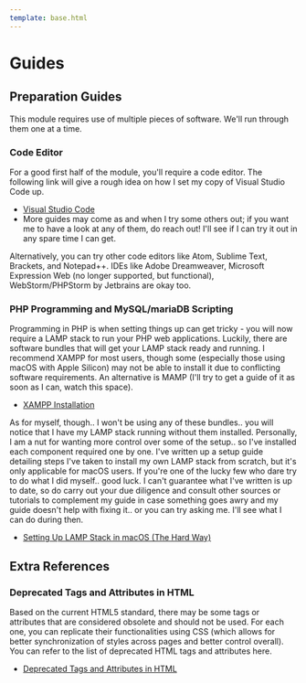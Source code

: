 ```yaml
---
template: base.html
---
```


# Guides

## Preparation Guides

This module requires use of multiple pieces of software.
We'll run through them one at a time.

### Code Editor

For a good first half of the module, you'll require a code editor.
The following link will give a rough idea on how I set my copy of Visual Studio Code up.

- [Visual Studio Code](guide-vscode.md)
- More guides may come as and when I try some others out; if you want me to have a look at any of them, do reach out! I'll see if I can try it out in any spare time I can get.

Alternatively, you can try other code editors like Atom, Sublime Text, Brackets, and Notepad++.
IDEs like Adobe Dreamweaver, Microsoft Expression Web (no longer supported, but functional), WebStorm/PHPStorm by Jetbrains are okay too.

### PHP Programming and MySQL/mariaDB Scripting

Programming in PHP is when setting things up can get tricky - you will now require a LAMP stack to run your PHP web applications.
Luckily, there are software bundles that will get your LAMP stack ready and running.
I recommend XAMPP for most users, though some (especially those using macOS with Apple Silicon) may not be able to install it due to conflicting software requirements.
An alternative is MAMP (I'll try to get a guide of it as soon as I can, watch this space).

- [XAMPP Installation](guide-xampp.md)

As for myself, though.. I won't be using any of these bundles.. you will notice that I have my LAMP stack running without them installed.
Personally, I am a nut for wanting more control over some of the setup.. so I've installed each component required one by one.
I've written up a setup guide detailing steps I've taken to install my own LAMP stack from scratch, but it's only applicable for macOS users.
If you're one of the lucky few who dare try to do what I did myself.. good luck.
I can't guarantee what I've written is up to date, so do carry out your due diligence and consult other sources or tutorials to complement my guide in case something goes awry and my guide doesn't help with fixing it.. or you can try asking me.
I'll see what I can do during then.

- [Setting Up LAMP Stack in macOS (The Hard Way)](lamp_macos.md)

## Extra References

### Deprecated Tags and Attributes in HTML

Based on the current HTML5 standard, there may be some tags or attributes that are considered obsolete and should not be used.
For each one, you can replicate their functionalities using CSS (which allows for better synchronization of styles across pages and better control overall).
You can refer to the list of deprecated HTML tags and attributes here.

- [Deprecated Tags and Attributes in HTML](guide-deprecated.md)
